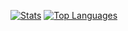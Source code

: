 <a href="https://github.com/anuraghazra/github-readme-stats"><img alt="Stats" src="https://github-readme-stats-teal-iota-47.vercel.app/api?username=h6ah4i&hide=commits" /></a>
<a href="https://github.com/anuraghazra/github-readme-stats"><img alt="Top Languages" src="https://github-readme-stats-teal-iota-47.vercel.app/api/top-langs/?username=h6ah4i&layout=compact" /></a>
